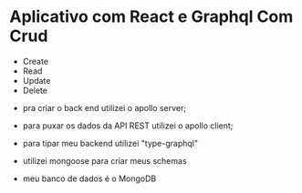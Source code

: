 # Aplicativo com React e Graphql Com Crud

  - Create
  - Read
  - Update
  - Delete

  * pra criar o back end utilizei o apollo server;
  * para puxar os dados da API REST utilizei o apollo client;

  * para tipar meu backend utilizei "type-graphql"
  * utilizei mongoose para criar meus schemas
  * meu banco de dados é o MongoDB
